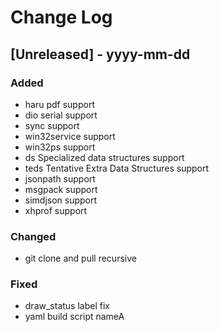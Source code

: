 # Change Log

## [Unreleased] - yyyy-mm-dd

### Added
- haru pdf support
- dio serial support
- sync support
- win32service support
- win32ps support
- ds Specialized data structures support
- teds Tentative Extra Data Structures support
- jsonpath support
- msgpack support
- simdjson support
- xhprof support

### Changed
- git clone and pull recursive

### Fixed
- draw_status label fix
- yaml build script nameA